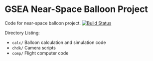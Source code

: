 # GSEA Near-Space Balloon Project

Code for near-space balloon project.
[![Build Status](https://travis-ci.org/CoryMcCartan/NearSpaceBalloon.svg?branch=master)](https://travis-ci.org/CoryMcCartan/NearSpaceBalloon)

Directory Listing:

- `calc/` Balloon calculation and simulation code
- `chdk/` Camera scripts
- `comp/` Flight computer code
